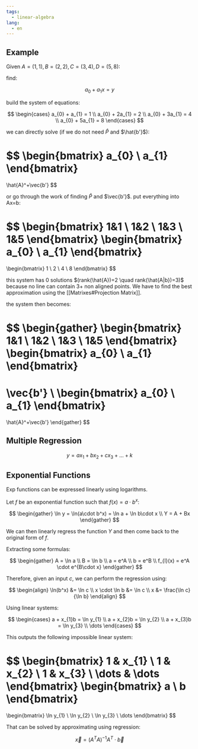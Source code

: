 ```yaml
---
tags:
  - linear-algebra
lang:
  - en
---
```


## Example

Given $A=(1,1), B=(2,2), C=(3,4), D=(5,8)$:

find:

$$
a_{0}+a_{1}x = y
$$

build the system of equations:

$$
\begin{cases}
a_{0} + a_{1} = 1 \\
a_{0} + 2a_{1} = 2 \\
a_{0} + 3a_{1} = 4 \\
a_{0} + 5a_{1} = 8
\end{cases}
$$


we can directly solve (if we do not need $\hat{P}$ and $\hat{b'}$):

$$
\begin{bmatrix}
a_{0} \\
a_{1}
\end{bmatrix}
=
\hat{A}^+\vec{b'}
$$

or go through the work of finding $\hat{P}$ and $\vec{b'}$. put everything into Ax=b:

$$
\begin{bmatrix}
1&1 \\
1&2 \\
1&3 \\
1&5
\end{bmatrix}
\begin{bmatrix}
a_{0} \\
a_{1}
\end{bmatrix}
=
\begin{bmatrix}
1 \\
2 \\
4 \\
8
\end{bmatrix}
$$

this system has 0 solutions $(rank(\hat{A})=2 \quad rank(\hat{A|b})=3)$ because no line can contain 3+ non aligned points. We have to find the best approximation using the [[Matrixes#Projection Matrix]].

the system then becomes:

$$
\begin{gather}
\begin{bmatrix}
1&1 \\
1&2 \\
1&3 \\
1&5
\end{bmatrix}
\begin{bmatrix}
a_{0} \\
a_{1}
\end{bmatrix}
=
\vec{b'} \\
\begin{bmatrix}
a_{0} \\
a_{1}
\end{bmatrix}
=
\hat{A}^+\vec{b'}
\end{gather}
$$

## Multiple Regression

$$
y = ax_{1} + bx_{2} + cx_{3} + \dots + k
$$

## Exponential Functions

Exp functions can be expressed linearly using logarithms.

Let $f$ be an exponential function such that $f(x) = a\cdot b^x$:

$$
\begin{gather}
\ln y = \ln(a\cdot b^x) = \ln a + \ln b\cdot x \\
Y = A + Bx
\end{gather}
$$

We can then linearly regress the function $Y$ and then come back to the original form of $f$.

Extracting some formulas:

$$
\begin{gather}
A = \ln a \\
B = \ln b \\
a = e^A \\
b = e^B \\
f_{l}(x) = e^A \cdot e^{B\cdot x}
\end{gather}
$$

Therefore, given an input $c$, we can perform the regression using:

$$
\begin{align}
\ln(b^x) &= \ln c \\
x \cdot \ln b &= \ln c \\
x &= \frac{\ln c}{\ln b}
\end{align}
$$

Using linear systems:

$$
\begin{cases}
a + x_{1}b = \ln y_{1} \\
a + x_{2}b = \ln y_{2} \\
a + x_{3}b = \ln y_{3} \\
\dots
\end{cases}
$$

This outputs the following impossible linear system:

$$
\begin{bmatrix}
1 & x_{1} \\
1 & x_{2} \\
1 & x_{3} \\
\dots & \dots
\end{bmatrix}
\begin{bmatrix}
a \\ b
\end{bmatrix}
=
\begin{bmatrix}
\ln y_{1} \\
\ln y_{2} \\
\ln y_{3} \\
\dots
\end{bmatrix}
$$

That can be solved by approximating using regression:

$$
\vec{x} = (A^T A)^{-1} A^T \cdot \vec{b}
$$


